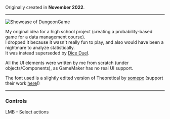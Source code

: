 Originally created in **November 2022**.

---

![Showcase of DungeonGame](https://github.com/Klehrik/DungeonGame/assets/78520710/d55333fc-7c92-41c3-b016-9856b20faff7)


My original idea for a high school project (creating a probability-based game for a data management course).  
I dropped it because it wasn't really fun to play, and also would have been a nightmare to analyze statistically.  
It was instead superseded by [Dice Duel](https://klehrik.itch.io/dice-duel).

All the UI elements were written by me from scratch (under objects/Components), as GameMaker has no real UI support.

The font used is a slightly edited version of Theoretical by [somepx](https://somepx.itch.io/) (support their work [here](https://somepx.itch.io/humble-fonts-tiny)!)

---

### Controls

LMB - Select actions
